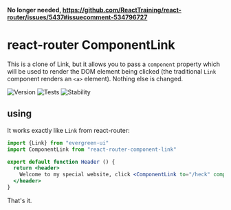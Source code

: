 **No longer needed, https://github.com/ReactTraining/react-router/issues/5437#issuecomment-534796727**

# react-router ComponentLink

This is a clone of Link, but it allows you to pass a `component` property which will be used to render the DOM element being clicked (the traditional `Link` component renders an `<a>` element). Nothing else is changed.

![Version][BADGE_VERSION]
![Tests][BADGE_TRAVIS]
![Stability][BADGE_STABILITY]

## using

It works exactly like `Link` from react-router:

``` jsx
import {Link} from "evergreen-ui"
import ComponentLink from "react-router-component-link"

export default function Header () {
  return <header>
    Welcome to my special website, click <ComponentLink to="/heck" component={Link}>here to go to heck.</ComponentLink>
  </header>
}
```

That's it.


[BADGE_TRAVIS]: https://img.shields.io/travis/krainboltgreene/react-router-component-link.js.svg?maxAge=2592000&style=flat-square
[BADGE_VERSION]: https://img.shields.io/npm/v/react-router-component-link.svg?maxAge=2592000&style=flat-square
[BADGE_STABILITY]: https://img.shields.io/badge/stability-strong-green.svg?maxAge=2592000&style=flat-square
